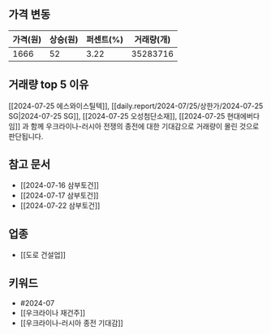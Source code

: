 ## 가격 변동
| 가격(원) | 상승(원) | 퍼센트(%) | 거래량(개)   |
| ----- | ----- | ------ | -------- |
| 1666  | 52    | 3.22   | 35283716 |
## 거래량 top 5 이유
[[2024-07-25 에스와이스틸텍]], [[daily.report/2024-07/25/상한가/2024-07-25 SG|2024-07-25 SG]], [[2024-07-25 오성첨단소재]], [[2024-07-25 현대에버다임]] 과 함께 우크라이나-러시아 전쟁의 종전에 대한 기대감으로 거래량이 몰린 것으로 판단됩니다.
## 참고 문서
- [[2024-07-16 삼부토건]]
- [[2024-07-17 삼부토건]]
- [[2024-07-22 삼부토건]]
## 업종
- [[도로 건설업]]
## 키워드
- #2024-07 
- [[우크라이나 재건주]]
- [[우크라이나-러시아 종전 기대감]]
